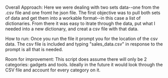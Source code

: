 Overall Approach: Here we were dealing with two sets data--one from the .csv file and one fromt he json file. The first objective was to pull both sets of data and get them into a workable format--in this case a list of dictionaries. From there it was easy to itrate through the data, put what I needed into a new dictionary, and creat a csv file with that data. 

How to run: Once you run the file it prompt you for the location of the csv data. The csv file is included and typing "sales_data.csv" in response to the prompt is all that is needed. 

Room for improvement: This script does assume there will only be 2 categories: gadgets and tools. Ideally in the future it would look through the CSV file and account for every category on it. 